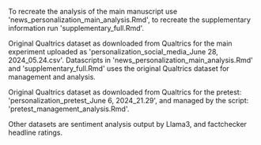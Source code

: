 To recreate the analysis of the main manuscript use 'news_personalization_main_analysis.Rmd', to recreate the supplementary information run 'supplementary_full.Rmd'. 

Original Qualtrics dataset as downloaded from Qualtrics for the main experiment uploaded as 'personalization_social_media_June 28, 2024_05.24.csv'. 
Datascripts in 'news_personalization_main_analysis.Rmd' and 'supplementary_full.Rmd' uses the original Qualtrics dataset for management and analysis.

Original Qualtrics dataset as downloaded from Qualtrics for the pretest: 'personalization_pretest_June 6, 2024_21.29', and managed by the script: 'pretest_management_analysis.Rmd'.

Other datasets are sentiment analysis output by Llama3, and factchecker headline ratings.
